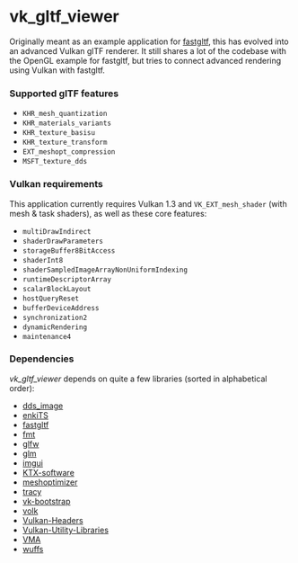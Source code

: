 # vk_gltf_viewer

Originally meant as an example application for [fastgltf](https://github.com/spnda/fastgltf), this has evolved into an advanced Vulkan glTF renderer.
It still shares a lot of the codebase with the OpenGL example for fastgltf, but tries to connect advanced rendering using Vulkan with fastgltf.

### Supported glTF features

- `KHR_mesh_quantization`
- `KHR_materials_variants`
- `KHR_texture_basisu`
- `KHR_texture_transform`
- `EXT_meshopt_compression`
- `MSFT_texture_dds`

### Vulkan requirements

This application currently requires Vulkan 1.3 and `VK_EXT_mesh_shader` (with mesh & task shaders), as well as these core features:
- `multiDrawIndirect`
- `shaderDrawParameters`
- `storageBuffer8BitAccess`
- `shaderInt8`
- `shaderSampledImageArrayNonUniformIndexing`
- `runtimeDescriptorArray`
- `scalarBlockLayout`
- `hostQueryReset`
- `bufferDeviceAddress`
- `synchronization2`
- `dynamicRendering`
- `maintenance4`

### Dependencies

*vk_gltf_viewer* depends on quite a few libraries (sorted in alphabetical order):
- [dds_image](https://github.com/spnda/dds_image)
- [enkiTS](https://github.com/dougbinks/enkiTS)
- [fastgltf](https://github.com/spnda/fastgltf)
- [fmt](https://github.com/fmtlib/fmt)
- [glfw](https://github.com/glfw/glfw)
- [glm](https://github.com/g-truc/glm)
- [imgui](https://github.com/ocornut/imgui)
- [KTX-software](https://github.com/KhronosGroup/KTX-Software)
- [meshoptimizer](https://github.com/zeux/meshoptimizer)
- [tracy](https://github.com/wolfpld/tracy)
- [vk-bootstrap](https://github.com/charls-lunarg/vk-bootstrap)
- [volk](https://github.com/zeux/volk)
- [Vulkan-Headers](https://github.com/KhronosGroup/Vulkan-Headers)
- [Vulkan-Utility-Libraries](https://github.com/KhronosGroup/Vulkan-Utility-Libraries)
- [VMA](https://github.com/GPUOpen-LibrariesAndSDKs/VulkanMemoryAllocator)
- [wuffs](https://github.com/google/wuffs)

